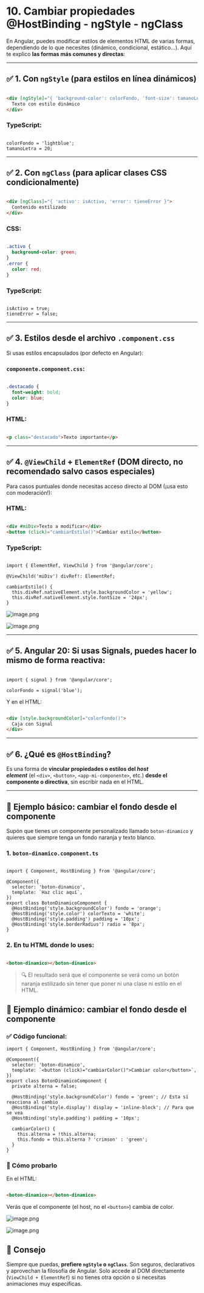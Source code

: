 # 10. Cambiar propiedades @HostBinding -  ngStyle - ngClass

En Angular, puedes modificar estilos de elementos HTML de varias formas, dependiendo de lo que necesites (dinámico, condicional, estático…). Aquí te explico **las formas más comunes y directas**:

---

## ✅ 1. Con `ngStyle` (para estilos en línea dinámicos)

```html

<div [ngStyle]="{ 'background-color': colorFondo, 'font-size': tamanoLetra + 'px' }">
  Texto con estilo dinámico
</div>

```

### TypeScript:

```tsx

colorFondo = 'lightblue';
tamanoLetra = 20;

```

---

## ✅ 2. Con `ngClass` (para aplicar clases CSS condicionalmente)

```html

<div [ngClass]="{ 'activo': isActivo, 'error': tieneError }">
  Contenido estilizado
</div>

```

### CSS:

```css

.activo {
  background-color: green;
}
.error {
  color: red;
}

```

### TypeScript:

```tsx

isActivo = true;
tieneError = false;

```

---

## ✅ 3. Estilos desde el archivo `.component.css`

Si usas estilos encapsulados (por defecto en Angular):

### `componente.component.css`:

```css

.destacado {
  font-weight: bold;
  color: blue;
}

```

### HTML:

```html

<p class="destacado">Texto importante</p>

```

---

## ✅ 4. `@ViewChild` + `ElementRef` (DOM directo, no recomendado salvo casos especiales)

Para casos puntuales donde necesitas acceso directo al DOM (¡usa esto con moderación!):

### HTML:

```html

<div #miDiv>Texto a modificar</div>
<button (click)="cambiarEstilo()">Cambiar estilo</button>

```

### TypeScript:

```tsx

import { ElementRef, ViewChild } from '@angular/core';

@ViewChild('miDiv') divRef!: ElementRef;

cambiarEstilo() {
  this.divRef.nativeElement.style.backgroundColor = 'yellow';
  this.divRef.nativeElement.style.fontSize = '24px';
}

```

![image.png](10%20Cambiar%20propiedades%20@HostBinding%20-%20ngStyle%20-%20ng%2022e2f387d5c3805fb065d4f50afabc02/image.png)

![image.png](10%20Cambiar%20propiedades%20@HostBinding%20-%20ngStyle%20-%20ng%2022e2f387d5c3805fb065d4f50afabc02/image%201.png)

---

## ✅ 5. Angular 20: Si usas **Signals**, puedes hacer lo mismo de forma reactiva:

```tsx

import { signal } from '@angular/core';

colorFondo = signal('blue');

```

Y en el HTML:

```html

<div [style.backgroundColor]="colorFondo()">
  Caja con Signal
</div>

```

---

## ✅ 6. ¿Qué es `@HostBinding`?

Es una forma de **vincular propiedades o estilos del *host element*** (el `<div>`, `<button>`, `<app-mi-componente>`, etc.) **desde el componente o directiva**, sin escribir nada en el HTML.

---

## 🎯 Ejemplo básico: cambiar el fondo desde el componente

Supón que tienes un componente personalizado llamado `boton-dinamico` y quieres que siempre tenga un fondo naranja y texto blanco.

### 1. `boton-dinamico.component.ts`

```tsx

import { Component, HostBinding } from '@angular/core';

@Component({
  selector: 'boton-dinamico',
  template: `Haz clic aquí`,
})
export class BotonDinamicoComponent {
  @HostBinding('style.backgroundColor') fondo = 'orange';
  @HostBinding('style.color') colorTexto = 'white';
  @HostBinding('style.padding') padding = '10px';
  @HostBinding('style.borderRadius') radio = '8px';
}

```

### 2. En tu HTML donde lo uses:

```html

<boton-dinamico></boton-dinamico>

```

> 🔍 El resultado será que el componente se verá como un botón naranja estilizado sin tener que poner ni una clase ni estilo en el HTML.
> 

## 🎯 Ejemplo dinámico: cambiar el fondo desde el componente

### ✅ Código funcional:

```tsx
import { Component, HostBinding } from '@angular/core';

@Component({
  selector: 'boton-dinamico',
  template: `<button (click)="cambiarColor()">Cambiar color</button>`,
})
export class BotonDinamicoComponent {
  private alterna = false;

  @HostBinding('style.backgroundColor') fondo = 'green'; // Esta sí reacciona al cambio
  @HostBinding('style.display') display = 'inline-block'; // Para que se vea
  @HostBinding('style.padding') padding = '10px';

  cambiarColor() {
    this.alterna = !this.alterna;
    this.fondo = this.alterna ? 'crimson' : 'green';
  }
}

```

### 🧪 Cómo probarlo

En el HTML:

```html

<boton-dinamico></boton-dinamico>

```

Verás que el componente (el host, no el `<button>`) cambia de color.

![image.png](10%20Cambiar%20propiedades%20@HostBinding%20-%20ngStyle%20-%20ng%2022e2f387d5c3805fb065d4f50afabc02/image%202.png)

![image.png](10%20Cambiar%20propiedades%20@HostBinding%20-%20ngStyle%20-%20ng%2022e2f387d5c3805fb065d4f50afabc02/image%203.png)

## 🧠 Consejo

Siempre que puedas, **prefiere `ngStyle` o `ngClass`**. Son seguros, declarativos y aprovechan la filosofía de Angular. Solo accede al DOM directamente (`ViewChild + ElementRef`) si no tienes otra opción o si necesitas animaciones muy específicas.